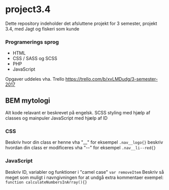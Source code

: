 # project3.4
Dette repository indeholder det afsluttene projekt for 3 semester, projekt 3.4, med Jagt og fiskeri som kunde

### Programerings sprog
* HTML
* CSS / SASS og SCSS
* PHP
* JavaScript

Opgaver uddeles vha. Trello https://trello.com/b/xvLMDudg/3-semester-2017

## BEM mytologi
Alt kode relavant er beskrevet på engelsk. SCSS styling med hjælp af classes og mainpuler JavaScript med hjælp af ID
### CSS
Beskriv hvor din class er henne vha "__" for eksempel 
`.nav__logo{}`
beskriv hvordan din class er modificeres vha "--" for eksempel 
`.nav__li--red{}`
### JavaScript
Beskriv ID, variabler og funktioner i "camel case"
`var removeItem`
Beskriv så meget som muligt i navngivningen for at undgå extra kommentaer
exempel:
`function calculateNumbersInArray(){}`
